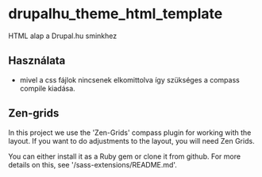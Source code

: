 drupalhu_theme_html_template
============================

HTML alap a Drupal.hu sminkhez

## Használata

* mivel a css fájlok nincsenek elkomittolva így szükséges a compass compile kiadása.


## Zen-grids

In this project we use the 'Zen-Grids' compass plugin for working with the
layout. If you want to do adjustments to the layout, you will need Zen Grids.

You can either install it as a Ruby gem or clone it from github.
For more details on this, see '/sass-extensions/README.md'.
